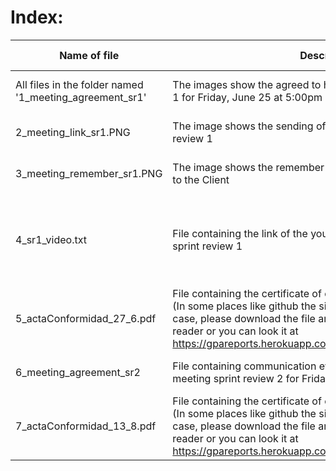 # Index:

| Name of file                                            | Description                                                                                                                                                                                                                                                                                              | File type      | Participants                                                           | Date            |
| ------------------------------------------------------- | -------------------------------------------------------------------------------------------------------------------------------------------------------------------------------------------------------------------------------------------------------------------------------------------------------- | -------------- | ---------------------------------------------------------------------- | --------------- |
| All files in the folder named '1_meeting_agreement_sr1' | The images show the agreed to have the meeting for sprint review 1 for Friday, June 25 at 5:00pm                                                                                                                                                                                                         | png Images     | Eunice Galvez                                                          | June 18, 2021   |
| 2_meeting_link_sr1.PNG                                  | The image shows the sending of the link for zoom meeting sprint review 1                                                                                                                                                                                                                                 | png Image      | Eunice Galvez                                                          | June 25, 2021   |
| 3_meeting_remember_sr1.PNG                              | The image shows the remember ing of the sprint review meeting to the Client                                                                                                                                                                                                                              | png Image      | Eunice Gálvez                                                          | June 25, 2021   |
| 4_sr1_video.txt                                         | File containing the link of the youtube video as evidence of the sprint review 1                                                                                                                                                                                                                         | txt text plain | Valeria Barzola, Allison Brito, Juan Nebel, Erick Pulla and Alex Vélez | June 25, 2021   |
| 5_actaConformidad_27_6.pdf                              | File containing the certificate of compliance signed by the client. (In some places like github the sign could not appear, if this is the case, please download the file and whatch it with your default pdf reader or you can look it at https://gpareports.herokuapp.com/CertificateOfCompliance.pdf)  | pdf file       | Eunice Galvez                                                          | June 27, 2021   |
| 6_meeting_agreement_sr2                                 | File containing communication evidence with the client for the meeting sprint review 2 for Friday, August 13 at 4:00pm                                                                                                                                                                                   | pdf file       | Eunice Galvez                                                          | August 13, 2021 |
| 7_actaConformidad_13_8.pdf                              | File containing the certificate of compliance signed by the client. (In some places like github the sign could not appear, if this is the case, please download the file and whatch it with your default pdf reader or you can look it at https://gpareports.herokuapp.com/CertificateOfCompliance2.pdf) | pdf file       | Eunice Galvez                                                          | August 13, 2021 |
